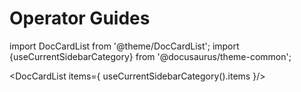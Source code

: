 # Operator Guides

import DocCardList from '@theme/DocCardList';
import {useCurrentSidebarCategory} from '@docusaurus/theme-common';

<DocCardList items={ useCurrentSidebarCategory().items }/>